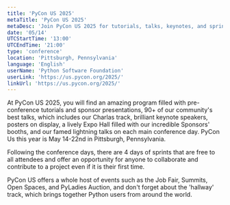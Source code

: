 ```yaml
---
title: 'PyCon US 2025'
metaTitle: 'PyCon US 2025'
metaDesc: 'Join PyCon US 2025 for tutorials, talks, keynotes, and sprints hosted by the Python Software Foundation.'
date: '05/14'
UTCStartTime: '13:00'
UTCEndTime: '21:00'
type: 'conference'
location: 'Pittsburgh, Pennsylvania'
language: 'English'
userName: 'Python Software Foundation'
userLink: 'https://us.pycon.org/2025/'
linkUrl: 'https://us.pycon.org/2025/'
---
```


At PyCon US 2025, you will find an amazing program filled with pre-conference tutorials and sponsor presentations, 90+ of our community's best talks, which includes our Charlas track, brilliant keynote speakers, posters on display, a lively Expo Hall filled with our incredible Sponsors' booths, and our famed lightning talks on each main conference day. PyCon Us this year is May 14-22nd in Pittsburgh, Pennsylvania. 

Following the conference days, there are 4 days of sprints that are free to all attendees and offer an opportunity for anyone to collaborate and contribute to a project even if it is their first time.

PyCon US offers a whole host of events such as the Job Fair, Summits, Open Spaces, and PyLadies Auction, and don't forget about the 'hallway' track, which brings together Python users from around the world.
